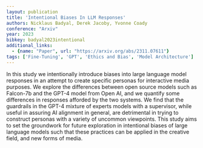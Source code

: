 ```yaml
---
layout: publication
title: 'Intentional Biases In LLM Responses'
authors: Nicklaus Badyal, Derek Jacoby, Yvonne Coady
conference: "Arxiv"
year: 2023
bibkey: badyal2023intentional
additional_links:
  - {name: "Paper", url: "https://arxiv.org/abs/2311.07611"}
tags: ['Fine-Tuning', 'GPT', 'Ethics and Bias', 'Model Architecture']
---
```

In this study we intentionally introduce biases into large language model
responses in an attempt to create specific personas for interactive media
purposes. We explore the differences between open source models such as
Falcon-7b and the GPT-4 model from Open AI, and we quantify some differences in
responses afforded by the two systems. We find that the guardrails in the GPT-4
mixture of experts models with a supervisor, while useful in assuring AI
alignment in general, are detrimental in trying to construct personas with a
variety of uncommon viewpoints. This study aims to set the groundwork for
future exploration in intentional biases of large language models such that
these practices can be applied in the creative field, and new forms of media.
